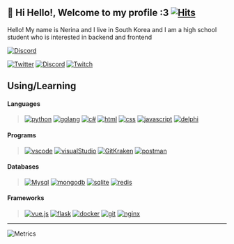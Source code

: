 ## 👋 Hi Hello!, Welcome to my profile :3    [![Hits](https://hits.seeyoufarm.com/api/count/incr/badge.svg?url=https%3A%2F%2Fgithub.com%2FNerina1241&count_bg=%2379C83D&title_bg=%23555555&icon=&icon_color=%23E7E7E7&title=hits&edge_flat=true)](https://hits.seeyoufarm.com)
Hello! My name is Nerina and I live in South Korea and I am a high school student who is interested in backend and frontend

[![Discord](https://discord.c99.nl/widget/theme-4/637921223312932895.png)](http://discord.com/users/637921223312932895)
  
[![Twitter](https://img.shields.io/badge/Twitter-@Nerina-00acee?style=for-the-badge&logo=twitter)](https://twitter.com/n2r1na)
[![Discord](https://img.shields.io/badge/Discord-ZEEE＃4444-7289DA?style=for-the-badge&logo=discord)](https://discordapp.com/users/637921223312932895)
[![Twitch](https://img.shields.io/badge/Twitch-Nerina-purple?style=for-the-badge&logo=twitch)](https://www.twitch.tv/n2r1na)

## Using/Learning
#### Languages
> [![python](https://img.shields.io/badge/Python-3776AB?style=for-the-badge&logo=python&logoColor=white)](http://python.org/)
> [![golang](https://img.shields.io/badge/Go-00ADD8?style=for-the-badge&logo=go&logoColor=white)](https://golang.org/)
> [![c#](	https://img.shields.io/badge/C%23-239120?style=for-the-badge&logo=c-sharp&logoColor=white)](https://docs.microsoft.com/ko-kr/dotnet/csharp/)
> [![html](	https://img.shields.io/badge/HTML-239120?style=for-the-badge&logo=html5&logoColor=white)](https://devdocs.io/html/)
> [![css](https://img.shields.io/badge/CSS-239120?&style=for-the-badge&logo=css3&logoColor=white)](https://devdocs.io/css/)
> [![javascript](https://img.shields.io/badge/Javascript-F7DF1E?style=for-the-badge&logo=Javascript&logoColor=black)](https://www.javascript.com)
> [![delphi](https://img.shields.io/badge/Delphi-B22222?style=for-the-badge&logo=delphi&logoColor=white)](https://www.embarcadero.com/products/delphi)

#### Programs
> [![vscode](https://img.shields.io/badge/Visual%20Studio%20Code-007ACC?style=for-the-badge&logo=Visual-Studio-Code&logoColor=white)](https://code.visualstudio.com)
> [![visualStudio](https://img.shields.io/badge/Visual_Studio_2019-5C2D91?style=for-the-badge&logo=visual%20studio&logoColor=white)](https://visualstudio.com)
> [![GitKraken](https://img.shields.io/badge/GitKraken-179287?style=for-the-badge&logo=GitKraken&logoColor=white)](https://gitkraken.com)
> [![postman](https://img.shields.io/badge/Postman-FF6C37?style=for-the-badge&logo=Postman&logoColor=white)](https://www.postman.com/)

#### Databases
> [![Mysql](https://img.shields.io/badge/MariaDB-003545?style=for-the-badge&logo=mariadb&logoColor=white)](https://www.mysql.com/)
> [![mongodb](https://img.shields.io/badge/MongoDB-4EA94B?style=for-the-badge&logo=mongodb&logoColor=white)](https://www.mongodb.com/)
> [![sqlite](https://img.shields.io/badge/SQLite-07405E?style=for-the-badge&logo=sqlite&logoColor=white)](https://www.sqlite.org/)
> [![redis](https://img.shields.io/badge/redis-CC0000.svg?&style=for-the-badge&logo=redis&logoColor=white)](https://redis.io/)

#### Frameworks
> [![vue.js](https://img.shields.io/badge/Vue.js-35495E?style=for-the-badge&logo=vue.js&logoColor=4FC08D)](https://vuejs.org/)
> [![flask](https://img.shields.io/badge/Flask-000000?style=for-the-badge&logo=flask&logoColor=white)](https://flask.palletsprojects.com/en/1.1.x/)
> [![docker](https://img.shields.io/badge/Docker-2CA5E0?style=for-the-badge&logo=docker&logoColor=white)](https://www.docker.com/)
> [![git](https://img.shields.io/badge/Git-F05032?style=for-the-badge&logo=git&logoColor=white)](https://git-scm.com/)
> [![nginx](https://img.shields.io/badge/Nginx-009639?style=for-the-badge&logo=nginx&logoColor=white)](https://www.nginx.com/)

---

![Metrics](https://metrics.lecoq.io/Nerina1241?template=classic&isocalendar=1&languages=1&pagespeed=1&gists=1&isocalendar.duration=half-year&languages.limit=8&languages.colors=github&languages.threshold=0%25&pagespeed.url=nerina.pw&pagespeed.detailed=false&pagespeed.screenshot=false&config.timezone=Asia%2FSeoul)

